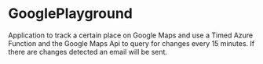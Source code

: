 # GooglePlayground

Application to track a certain place on Google Maps and use a Timed Azure Function and the Google Maps Api to query for changes every 15 minutes.
If there are changes detected an email will be sent.
